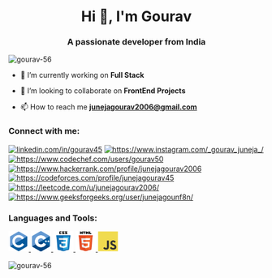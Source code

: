 <h1 align="center">Hi 👋, I'm Gourav</h1>
<h3 align="center">A passionate developer from India</h3>

<p align="left"> <img src="https://komarev.com/ghpvc/?username=gourav-56&label=Profile%20views&color=0e75b6&style=flat" alt="gourav-56" /> </p>

- 🔭 I’m currently working on **Full Stack**

- 👯 I’m looking to collaborate on **FrontEnd Projects**

- 📫 How to reach me **junejagourav2006@gmail.com**

<h3 align="left">Connect with me:</h3>
<p align="left">
<a href="https://linkedin.com/in/linkedin.com/in/gourav45" target="blank"><img align="center" src="https://raw.githubusercontent.com/rahuldkjain/github-profile-readme-generator/master/src/images/icons/Social/linked-in-alt.svg" alt="linkedin.com/in/gourav45" height="30" width="40" /></a>
<a href="https://instagram.com/https://www.instagram.com/_gourav_juneja_/" target="blank"><img align="center" src="https://raw.githubusercontent.com/rahuldkjain/github-profile-readme-generator/master/src/images/icons/Social/instagram.svg" alt="https://www.instagram.com/_gourav_juneja_/" height="30" width="40" /></a>
<a href="https://www.codechef.com/users/https://www.codechef.com/users/gourav50" target="blank"><img align="center" src="https://cdn.jsdelivr.net/npm/simple-icons@3.1.0/icons/codechef.svg" alt="https://www.codechef.com/users/gourav50" height="30" width="40" /></a>
<a href="https://www.hackerrank.com/https://www.hackerrank.com/profile/junejagourav2006" target="blank"><img align="center" src="https://raw.githubusercontent.com/rahuldkjain/github-profile-readme-generator/master/src/images/icons/Social/hackerrank.svg" alt="https://www.hackerrank.com/profile/junejagourav2006" height="30" width="40" /></a>
<a href="https://codeforces.com/profile/https://codeforces.com/profile/junejagourav45" target="blank"><img align="center" src="https://raw.githubusercontent.com/rahuldkjain/github-profile-readme-generator/master/src/images/icons/Social/codeforces.svg" alt="https://codeforces.com/profile/junejagourav45" height="30" width="40" /></a>
<a href="https://www.leetcode.com/https://leetcode.com/u/junejagourav2006/" target="blank"><img align="center" src="https://raw.githubusercontent.com/rahuldkjain/github-profile-readme-generator/master/src/images/icons/Social/leet-code.svg" alt="https://leetcode.com/u/junejagourav2006/" height="30" width="40" /></a>
<a href="https://auth.geeksforgeeks.org/user/https://www.geeksforgeeks.org/user/junejagounf8n/" target="blank"><img align="center" src="https://raw.githubusercontent.com/rahuldkjain/github-profile-readme-generator/master/src/images/icons/Social/geeks-for-geeks.svg" alt="https://www.geeksforgeeks.org/user/junejagounf8n/" height="30" width="40" /></a>
</p>

<h3 align="left">Languages and Tools:</h3>
<p align="left"> <a href="https://www.cprogramming.com/" target="_blank" rel="noreferrer"> <img src="https://raw.githubusercontent.com/devicons/devicon/master/icons/c/c-original.svg" alt="c" width="40" height="40"/> </a> <a href="https://www.w3schools.com/cpp/" target="_blank" rel="noreferrer"> <img src="https://raw.githubusercontent.com/devicons/devicon/master/icons/cplusplus/cplusplus-original.svg" alt="cplusplus" width="40" height="40"/> </a> <a href="https://www.w3schools.com/css/" target="_blank" rel="noreferrer"> <img src="https://raw.githubusercontent.com/devicons/devicon/master/icons/css3/css3-original-wordmark.svg" alt="css3" width="40" height="40"/> </a> <a href="https://www.w3.org/html/" target="_blank" rel="noreferrer"> <img src="https://raw.githubusercontent.com/devicons/devicon/master/icons/html5/html5-original-wordmark.svg" alt="html5" width="40" height="40"/> </a> <a href="https://developer.mozilla.org/en-US/docs/Web/JavaScript" target="_blank" rel="noreferrer"> <img src="https://raw.githubusercontent.com/devicons/devicon/master/icons/javascript/javascript-original.svg" alt="javascript" width="40" height="40"/> </a> </p>

<p><img align="center" src="https://github-readme-streak-stats.herokuapp.com/?user=gourav-56&" alt="gourav-56" /></p>
